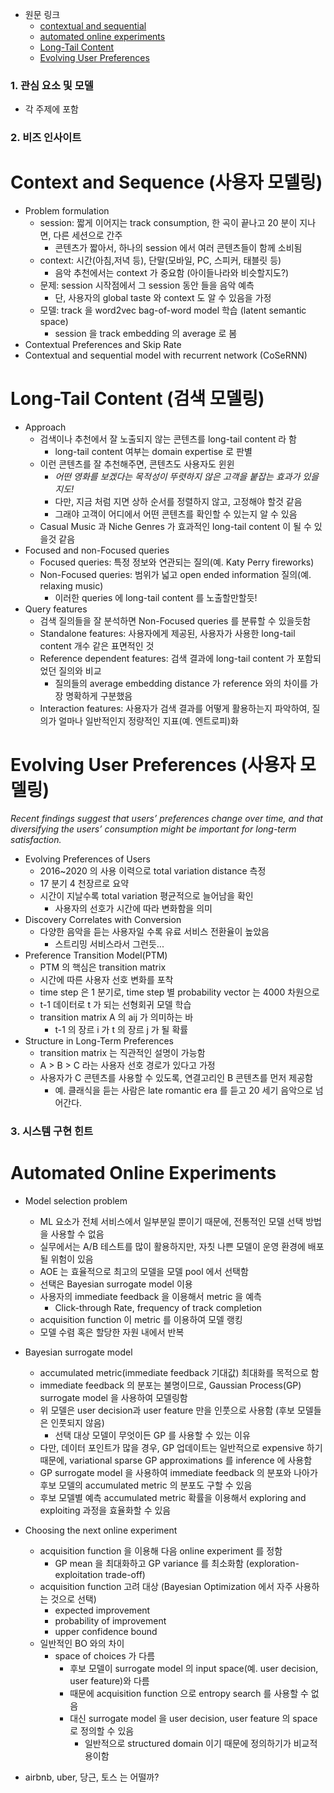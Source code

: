 * 원문 링크
    - [contextual and sequential](https://research.atspotify.com/contextual-and-sequential-user-embeddings-for-music-recommendation/)
    - [automated online experiments](https://research.atspotify.com/model-selection-for-production-system-via-automated-online-experiments/)
    - [Long-Tail Content](https://research.atspotify.com/query-understanding-for-surfacing-long-tail-music-content/)
    - [Evolving User Preferences](https://research.atspotify.com/finding-structure-in-users-evolving-listening-preferences/)



### 1. 관심 요소 및 모델
* 각 주제에 포함


### 2. 비즈 인사이트

# Context and Sequence (사용자 모델링)

* Problem formulation
    - session: 짧게 이어지는 track consumption, 한 곡이 끝나고 20 분이 지나면, 다른 세션으로 간주
        - 콘텐츠가 짧아서, 하나의 session 에서 여러 콘텐츠들이 함께 소비됨
    - context: 시간(아침,저녁 등), 단말(모바일, PC, 스피커, 태블릿 등)
        - 음악 추천에서는 context 가 중요함 (아이들나라와 비슷할지도?)
    - 문제: session 시작점에서 그 session 동안 들을 음악 예측
        - 단, 사용자의 global taste 와 context 도 알 수 있음을 가정       
    - 모델: track 을 word2vec bag-of-word model 학습 (latent semantic space)
        - session 을 track embedding 의 average 로 봄
* Contextual Preferences and Skip Rate
* Contextual and sequential model with recurrent network (CoSeRNN)


# Long-Tail Content (검색 모델링)
* Approach
    - 검색이나 추천에서 잘 노출되지 않는 콘텐츠를 long-tail content 라 함
        * long-tail content 여부는 domain expertise 로 판별
    - 이런 콘텐츠를 잘 추천해주면, 콘텐츠도 사용자도 윈윈
        - *어떤 영화를 보겠다는 목적성이 뚜렷하지 않은 고객을 붙잡는 효과가 있을지도!*
        - 다만, 지금 처럼 지면 상하 순서를 정렬하지 않고, 고정해야 할것 같음
        - 그래야 고객이 어디에서 어떤 콘텐츠를 확인할 수 있는지 알 수 있음
    - Casual Music 과 Niche Genres 가 효과적인 long-tail content 이 될 수 있을것 같음
* Focused and non-Focused queries
    - Focused queries: 특정 정보와 연관되는 질의(예. Katy Perry fireworks)
    - Non-Focused queries: 범위가 넓고 open ended information 질의(예. relaxing music)
        * 이러한 queries 에 long-tail content 를 노출할만할듯!
* Query features
    - 검색 질의들을 잘 분석하면 Non-Focused queries 를 분류할 수 있을듯함
    - Standalone features: 사용자에게 제공된, 사용자가 사용한 long-tail content 개수 같은 표면적인 것
    - Reference dependent features: 검색 결과에 long-tail content 가 포함되었던 질의와 비교
       - 질의들의 average embedding distance 가 reference 와의 차이를 가장 명확하게 구분했음
    - Interaction features: 사용자가 검색 결과를 어떻게 활용하는지 파악하여, 질의가 얼마나 일반적인지 정량적인 지표(예. 엔트로피)화 


# Evolving User Preferences (사용자 모델링)

*Recent findings suggest that users’ preferences change over time, and that diversifying the users’ consumption might be important for long-term satisfaction.*

* Evolving Preferences of Users
    - 2016~2020 의 사용 이력으로 total variation distance 측정
    - 17 분기 4 천장르로 요약
    - 시간이 지날수록 total variation 평균적으로 늘어남을 확인
        - 사용자의 선호가 시간에 따라 변화함을 의미
* Discovery Correlates with Conversion
    - 다양한 음악을 듣는 사용자일 수록 유료 서비스 전환율이 높았음
        - 스트리밍 서비스라서 그런듯...
* Preference Transition Model(PTM)
    - PTM 의 핵심은 transition matrix
    - 시간에 따른 사용자 선호 변화를 포착
    - time step 은 1 분기로, time step 별 probability vector 는 4000 차원으로
    - t-1 데이터로 t 가 되는 선형회귀 모델 학습
    - transition matrix A 의 aij 가 의미하는 바
        - t-1 의 장르 i 가 t 의 장르 j 가 될 확률 
* Structure in Long-Term Preferences
    - transition matrix 는 직관적인 설명이 가능함
    - A > B > C 라는 사용자 선호 경로가 있다고 가정
    - 사용자가 C 콘텐츠를 사용할 수 있도록, 연결고리인 B 콘텐츠를 먼저 제공함
        - 예. 클래식을 듣는 사람은 late romantic era 를 듣고 20 세기 음악으로 넘어간다.



### 3. 시스템 구현 힌트

# Automated Online Experiments
* Model selection problem
    - ML 요소가 전체 서비스에서 일부분일 뿐이기 때문에, 전통적인 모델 선택 방법을 사용할 수 없음
    - 실무에서는 A/B 테스트를 많이 활용하지만, 자칫 나쁜 모델이 운영 환경에 배포될 위험이 있음
    - AOE 는 효율적으로 최고의 모델을 모델 pool 에서 선택함
    - 선택은 Bayesian surrogate model 이용
    - 사용자의 immediate feedback 을 이용해서 metric 을 예측
        - Click-through Rate, frequency of track completion
    - acquisition function 이 metric 를 이용하여 모델 랭킹
    - 모델 수렴 혹은 할당한 자원 내에서 반복  
* Bayesian surrogate model
    - accumulated metric(immediate feedback 기대값) 최대화를 목적으로 함
    - immediate feedback 의 분포는 불명이므로, Gaussian Process(GP) surrogate model 을 사용하여 모델링함
    - 위 모델은 user decision과 user feature 만을 인풋으로 사용함 (후보 모델들은 인풋되지 않음)
        - 선택 대상 모델이 무엇이든 GP 를 사용할 수 있는 이유
    - 다만, 데이터 포인트가 많을 경우, GP 업데이트는 일반적으로 expensive 하기 때문에, variational sparse GP approximations 를 inference 에 사용함
    - GP surrogate model 을 사용하여 immediate feedback 의 분포와 나아가 후보 모델의 accumulated metric 의 분포도 구할 수 있음
    - 후보 모델별 예측 accumulated metric 확률을 이용해서 exploring and exploiting 과정을 효율화할 수 있음
* Choosing the next online experiment
    - acquisition function 을 이용해 다음 online experiment 를 정함
        - GP mean 을 최대화하고 GP variance 를 최소화함 (exploration-exploitation trade-off)
    - acquisition function 고려 대상 (Bayesian Optimization 에서 자주 사용하는 것으로 선택)
        - expected improvement
        - probability of improvement
        - upper confidence bound
    - 일반적인 BO 와의 차이
        - space of choices 가 다름
            - 후보 모델이 surrogate model 의 input space(예. user decision, user feature)와 다름
            - 때문에 acquisition function 으로 entropy search 를 사용할 수 없음
            - 대신 surrogate model 을 user decision, user feature 의 space로 정의할 수 있음
                - 일반적으로 structured domain 이기 때문에 정의하기가 비교적 용이함


* airbnb, uber, 당근, 토스 는 어떨까?

